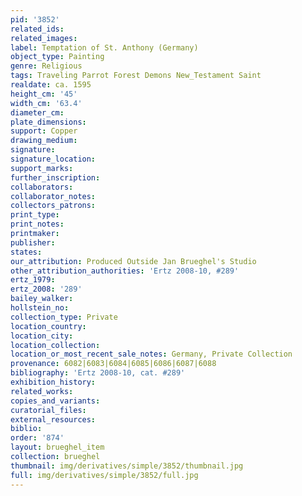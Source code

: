 ```yaml
---
pid: '3852'
related_ids: 
related_images: 
label: Temptation of St. Anthony (Germany)
object_type: Painting
genre: Religious
tags: Traveling Parrot Forest Demons New_Testament Saint
realdate: ca. 1595
height_cm: '45'
width_cm: '63.4'
diameter_cm: 
plate_dimensions: 
support: Copper
drawing_medium: 
signature: 
signature_location: 
support_marks: 
further_inscription: 
collaborators: 
collaborator_notes: 
collectors_patrons: 
print_type: 
print_notes: 
printmaker: 
publisher: 
states: 
our_attribution: Produced Outside Jan Brueghel's Studio
other_attribution_authorities: 'Ertz 2008-10, #289'
ertz_1979: 
ertz_2008: '289'
bailey_walker: 
hollstein_no: 
collection_type: Private
location_country: 
location_city: 
location_collection: 
location_or_most_recent_sale_notes: Germany, Private Collection
provenance: 6082|6083|6084|6085|6086|6087|6088
bibliography: 'Ertz 2008-10, cat. #289'
exhibition_history: 
related_works: 
copies_and_variants: 
curatorial_files: 
external_resources: 
biblio: 
order: '874'
layout: brueghel_item
collection: brueghel
thumbnail: img/derivatives/simple/3852/thumbnail.jpg
full: img/derivatives/simple/3852/full.jpg
---
```


